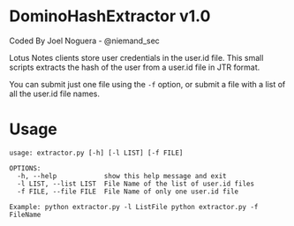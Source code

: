# DominoHashExtractor v1.0

Coded By Joel Noguera - @niemand_sec

Lotus Notes clients store user credentials in the user.id file. This small scripts extracts the hash of the user from a user.id file in JTR format. 

You can submit just one file using the `-f` option, or submit a file with a list of all the user.id file names.

# Usage

```
usage: extractor.py [-h] [-l LIST] [-f FILE]

OPTIONS:
  -h, --help            show this help message and exit
  -l LIST, --list LIST  File Name of the list of user.id files
  -f FILE, --file FILE  File Name of only one user.id file

Example: python extractor.py -l ListFile python extractor.py -f FileName
```

